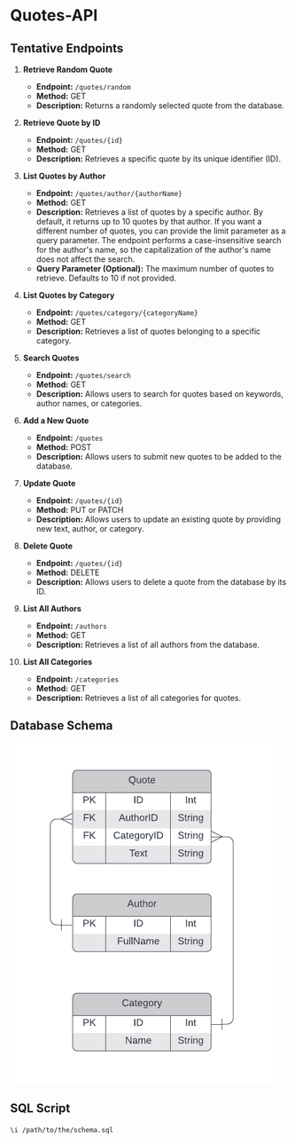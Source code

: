 # Quotes-API

## Tentative Endpoints
1. **Retrieve Random Quote**
   - **Endpoint:** `/quotes/random`
   - **Method:** GET
   - **Description:** Returns a randomly selected quote from the database.

2. **Retrieve Quote by ID**
   - **Endpoint:** `/quotes/{id}`
   - **Method:** GET
   - **Description:** Retrieves a specific quote by its unique identifier (ID).

3. **List Quotes by Author**
   - **Endpoint:** `/quotes/author/{authorName}`
   - **Method:** GET
   - **Description:** Retrieves a list of quotes by a specific author. By default, it returns up to 10 quotes by that author. If you want a different number of quotes, you can provide the limit parameter as a query parameter. The endpoint performs a case-insensitive search for the author's name, so the capitalization of the author's name does not affect the search.
   - **Query Parameter (Optional):** The maximum number of quotes to retrieve. Defaults to 10 if not provided.

4. **List Quotes by Category**
   - **Endpoint:** `/quotes/category/{categoryName}`
   - **Method:** GET
   - **Description:** Retrieves a list of quotes belonging to a specific category.

5. **Search Quotes**
   - **Endpoint:** `/quotes/search`
   - **Method:** GET
   - **Description:** Allows users to search for quotes based on keywords, author names, or categories.

6. **Add a New Quote**
   - **Endpoint:** `/quotes`
   - **Method:** POST
   - **Description:** Allows users to submit new quotes to be added to the database.

7. **Update Quote**
   - **Endpoint:** `/quotes/{id}`
   - **Method:** PUT or PATCH
   - **Description:** Allows users to update an existing quote by providing new text, author, or category.

8. **Delete Quote**
   - **Endpoint:** `/quotes/{id}`
   - **Method:** DELETE
   - **Description:** Allows users to delete a quote from the database by its ID.

9. **List All Authors**
   - **Endpoint:** `/authors`
   - **Method:** GET
   - **Description:** Retrieves a list of all authors from the database.

10. **List All Categories**
    - **Endpoint:** `/categories`
    - **Method:** GET
    - **Description:** Retrieves a list of all categories for quotes.


## Database Schema  
![Alt Text](https://github.com/MehakKambo/quotes-api/blob/main/schema.png)

## SQL Script
``` bash
\i /path/to/the/schema.sql 
```
